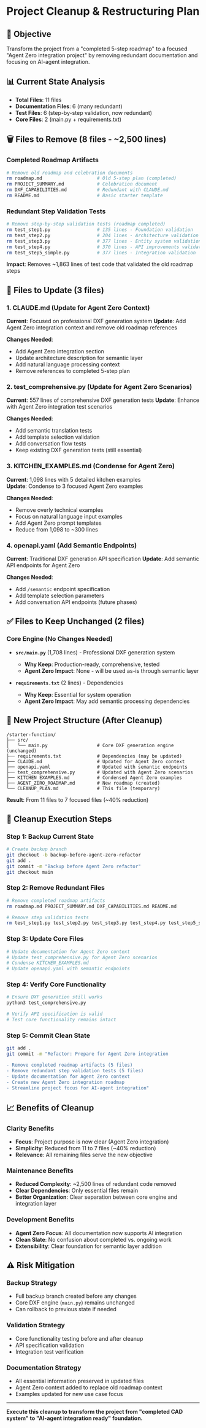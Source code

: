 # Project Cleanup & Restructuring Plan

## 🎯 Objective
Transform the project from a "completed 5-step roadmap" to a focused "Agent Zero integration project" by removing redundant documentation and focusing on AI-agent integration.

## 📊 Current State Analysis
- **Total Files**: 11 files
- **Documentation Files**: 6 (many redundant)  
- **Test Files**: 6 (step-by-step validation, now redundant)
- **Core Files**: 2 (main.py + requirements.txt)

## 🗑️ Files to Remove (8 files - ~2,500 lines)

### Completed Roadmap Artifacts
```bash
# Remove old roadmap and celebration documents
rm roadmap.md                    # Old 5-step plan (completed)
rm PROJECT_SUMMARY.md            # Celebration document  
rm DXF_CAPABILITIES.md           # Redundant with CLAUDE.md
rm README.md                     # Basic starter template
```

### Redundant Step Validation Tests
```bash
# Remove step-by-step validation tests (roadmap completed)
rm test_step1.py                 # 135 lines - Foundation validation
rm test_step2.py                 # 204 lines - Architecture validation  
rm test_step3.py                 # 377 lines - Entity system validation
rm test_step4.py                 # 370 lines - API improvements validation
rm test_step5_simple.py          # 377 lines - Integration validation
```

**Impact**: Removes ~1,863 lines of test code that validated the old roadmap steps

## 🔄 Files to Update (3 files)

### 1. CLAUDE.md (Update for Agent Zero Context)
**Current**: Focused on professional DXF generation system
**Update**: Add Agent Zero integration context and remove old roadmap references

**Changes Needed**:
- Add Agent Zero integration section
- Update architecture description for semantic layer
- Add natural language processing context
- Remove references to completed 5-step plan

### 2. test_comprehensive.py (Update for Agent Zero Scenarios)
**Current**: 557 lines of comprehensive DXF generation tests
**Update**: Enhance with Agent Zero integration test scenarios

**Changes Needed**:
- Add semantic translation tests
- Add template selection validation
- Add conversation flow tests
- Keep existing DXF generation tests (still essential)

### 3. KITCHEN_EXAMPLES.md (Condense for Agent Zero)
**Current**: 1,098 lines with 5 detailed kitchen examples  
**Update**: Condense to 3 focused Agent Zero examples

**Changes Needed**:
- Remove overly technical examples
- Focus on natural language input examples
- Add Agent Zero prompt templates
- Reduce from 1,098 to ~300 lines

### 4. openapi.yaml (Add Semantic Endpoints)
**Current**: Traditional DXF generation API specification
**Update**: Add semantic API endpoints for Agent Zero

**Changes Needed**:
- Add `/semantic` endpoint specification
- Add template selection parameters
- Add conversation API endpoints (future phases)

## ✅ Files to Keep Unchanged (2 files)

### Core Engine (No Changes Needed)
- **`src/main.py`** (1,708 lines) - Professional DXF generation system
  - **Why Keep**: Production-ready, comprehensive, tested
  - **Agent Zero Impact**: None - will be used as-is through semantic layer

- **`requirements.txt`** (2 lines) - Dependencies
  - **Why Keep**: Essential for system operation
  - **Agent Zero Impact**: May add semantic processing dependencies

## 📁 New Project Structure (After Cleanup)

```
/starter-function/
├── src/
│   └── main.py                  # Core DXF generation engine (unchanged)
├── requirements.txt             # Dependencies (may be updated)
├── CLAUDE.md                    # Updated for Agent Zero context
├── openapi.yaml                 # Updated with semantic endpoints
├── test_comprehensive.py        # Updated with Agent Zero scenarios
├── KITCHEN_EXAMPLES.md          # Condensed Agent Zero examples
├── AGENT_ZERO_ROADMAP.md        # New roadmap (created)
└── CLEANUP_PLAN.md              # This file (temporary)
```

**Result**: From 11 files to 7 focused files (~40% reduction)

## 🚀 Cleanup Execution Steps

### Step 1: Backup Current State
```bash
# Create backup branch
git checkout -b backup-before-agent-zero-refactor
git add .
git commit -m "Backup before Agent Zero refactor"
git checkout main
```

### Step 2: Remove Redundant Files
```bash
# Remove completed roadmap artifacts
rm roadmap.md PROJECT_SUMMARY.md DXF_CAPABILITIES.md README.md

# Remove step validation tests  
rm test_step1.py test_step2.py test_step3.py test_step4.py test_step5_simple.py
```

### Step 3: Update Core Files
```bash
# Update documentation for Agent Zero context
# Update test_comprehensive.py for Agent Zero scenarios
# Condense KITCHEN_EXAMPLES.md
# Update openapi.yaml with semantic endpoints
```

### Step 4: Verify Core Functionality
```bash
# Ensure DXF generation still works
python3 test_comprehensive.py

# Verify API specification is valid
# Test core functionality remains intact
```

### Step 5: Commit Clean State
```bash
git add .
git commit -m "Refactor: Prepare for Agent Zero integration

- Remove completed roadmap artifacts (5 files)
- Remove redundant step validation tests (5 files)  
- Update documentation for Agent Zero context
- Create new Agent Zero integration roadmap
- Streamline project focus for AI-agent integration"
```

## 📈 Benefits of Cleanup

### Clarity Benefits
- **Focus**: Project purpose is now clear (Agent Zero integration)
- **Simplicity**: Reduced from 11 to 7 files (~40% reduction)
- **Relevance**: All remaining files serve the new objective

### Maintenance Benefits  
- **Reduced Complexity**: ~2,500 lines of redundant code removed
- **Clear Dependencies**: Only essential files remain
- **Better Organization**: Clear separation between core engine and integration layer

### Development Benefits
- **Agent Zero Focus**: All documentation now supports AI integration
- **Clean Slate**: No confusion about completed vs. ongoing work
- **Extensibility**: Clear foundation for semantic layer addition

## ⚠️ Risk Mitigation

### Backup Strategy
- Full backup branch created before any changes
- Core DXF engine (`main.py`) remains unchanged
- Can rollback to previous state if needed

### Validation Strategy
- Core functionality testing before and after cleanup
- API specification validation
- Integration test verification

### Documentation Strategy
- All essential information preserved in updated files
- Agent Zero context added to replace old roadmap context
- Examples updated for new use case focus

---

**Execute this cleanup to transform the project from "completed CAD system" to "AI-agent integration ready" foundation.**